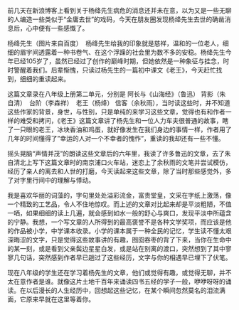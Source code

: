 ​
前几天在新浪博客上看到关于杨绛先生病危的消息还并未在意，以为又是一些无聊的人编造一些类似于“金庸去世”的戏码，今天在朋友圈发现杨绛先生去世的确凿消息后，心中便有一些感慨了。

﻿杨绛先生（图片来自百度） 
杨绛先生给我的印象就是慈祥，温和的一位老人，细细的眉宇间透露着一种书卷气、在这个浮躁的社会里为数不多的安稳。杨绛先生今年已经105岁了，虽然已经过了创作的巅峰时期，但她依然是一种象征与挂念，时时警醒着我们。后辈惭愧，只读过杨先生的一篇初中课文《老王》，今天赶忙找到，细细的重读起来。

这篇文章录在八年级上册第二单元，​分别是 阿长与《山海经》（鲁迅） 背影（朱自清）　台阶（李森祥）　老王（杨绛） 信客（余秋雨），当时读这些时，并不知道这些作家的背景，身世，与性别，只是单纯的来学习这些文章，觉得也有和作者一样的难受和拷问，《老王》这篇文章讲了杨先生和一位人力车夫很普通的故事，瞎了一只眼的老王，冰块香油和鸡蛋，就好像发生在我们身边的事情一样，作者用了几年的时间懂得了”幸运的人对一个不幸者的愧怍”，重读的我却还有一些不懂。

摇头晃脑“声情并茂”的朗读这些文章后的六年里，我读了许多鲁迅的文章，去了朱自清北上写下这篇文章时的南京浦口火车站，迷恋上了余秋雨的文笔并尝试模仿，经历了亲人的离去和人世的打磨，今天读起来这些文章，除了当时那些感觉外，多了对字里行间中的理解与悸动。

我是喜欢华丽的词藻的，字句里处处溢彩流金，富贵堂皇，文采在字纸上激荡，像一个精致的工艺品，令人不住地惊叹。而上述的文章对比起来却是平淡粗陋，不值一哂，如果细细的读上几遍，就会感到如水一般的舒心与爽口，发现平淡中所蕴含的宁静。​​我想，一个写文章的人所得到的最高褒誉不是各种文学奖项，而应该是他的作品被小学，中学课本收录。小学的课本属于一种全民的记忆，学生读不懂太艰深晦涩的文字，只是觉得这些故事讲的有趣，囫囵吞枣的背了下来，当你在生命中的某一刻，或是看到父亲鬓边星星白发，或是站在别离的渡口，突然想到了其中寥寥几句话，突然感到作者早已趟过了这些经历，文字与你的相遇早已埋下了伏笔。

​现在八年级的学生还在学习着杨先生的文章，他们或觉得有趣，或觉得无聊，并不太在意作者是谁。就像这片土地千百年来诵读四书五经的学子一般，咿咿呀呀的诵读。在以后漫长的人生经历中，回想起这些记忆，在某个瞬间忽然莫名的泪流满面，它原来早就在这里等着你。
